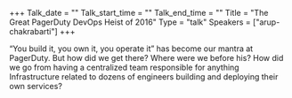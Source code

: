 +++
Talk_date = ""
Talk_start_time = ""
Talk_end_time = ""
Title = "The Great PagerDuty DevOps Heist of 2016"
Type = "talk"
Speakers = ["arup-chakrabarti"]
+++

“You build it, you own it, you operate it” has become our mantra at PagerDuty. But how did we get there? Where were we before his? How did we go from having a centralized team responsible for anything Infrastructure related to dozens of engineers building and deploying their own services?
